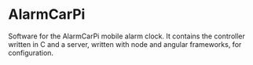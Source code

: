 # AlarmCarPi

Software for the AlarmCarPi mobile alarm clock. It contains the controller written in C 
and a server, written with node and angular frameworks, for configuration.
